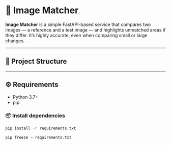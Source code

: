 # 🧠 Image Matcher

**Image Matcher** is a simple FastAPI-based service that compares two images — a reference and a test image — and highlights unmatched areas if they differ. It’s highly accurate, even when comparing small or large changes.

---

## 📂 Project Structure

---

## ⚙️ Requirements

- Python 3.7+
- pip

### 📦 Install dependencies

```bash
pip install -r requirements.txt

pip freeze > requirements.txt
```
